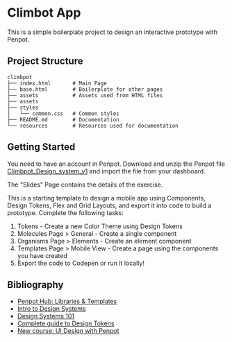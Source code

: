 # Climbot App

This is a simple boilerplate project to design an interactive prototype with Penpot.

## Project Structure

```
climbpot
├── index.html       # Main Page
├── base.html        # Boilerplate for other pages
├── assets           # Assets used from HTML files
├── assets
├── styles
│   └── common.css   # Common styles
├── README.md        # Documentation
└── resources        # Resources used for documentation
```

## Getting Started

You need to have an account in Penpot. Download and unzip the Penpot file [Climbpot_Design_system_v1](./resources/Climbpot_Design_System_v1.zip) and import the file from your dashboard.

The "Slides" Page contains the details of the exercise.

This is a starting template to design a mobile app using Components, Design Tokens, Flex and Grid Layouts, and export it into code to build a prototype. Complete the following tasks:

1. Tokens - Create a new Color Theme using Design Tokens
2. Molecules Page > General - Create a single component
3. Organisms Page > Elements - Create an element component
4. Templates Page > Mobile View - Create a page using the components you have created
5. Export the code to Codepen or run it locally!

## Bibliography

* [Penpot Hub: Libraries & Templates](https://penpot.app/penpothub/libraries-templates)
* [Intro to Design Systems](https://www.youtube.com/watch?v=kyu2L-4zeWg)
* [Design Systems 101](https://penpot.app/blog/penpot-for-design-systems-101)
* [Complete guide to Design Tokens](https://penpot.app/blog/what-are-design-tokens-a-complete-guide/)
* [New course: UI Design with Penpot](https://penpot.app/courses)
